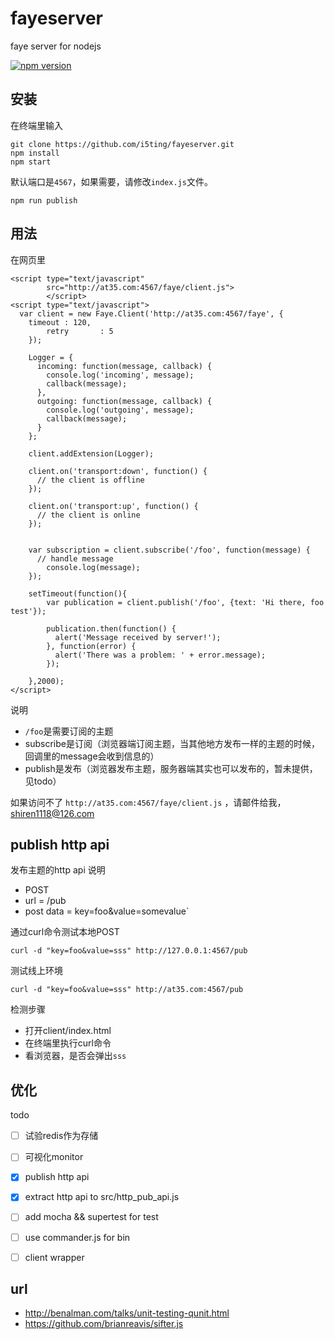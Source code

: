 fayeserver
==========

faye server for nodejs

[![npm version](https://badge.fury.io/js/fayeserver.svg)](http://badge.fury.io/js/fayeserver)

## 安装

在终端里输入

	git clone https://github.com/i5ting/fayeserver.git
	npm install
	npm start
	
默认端口是`4567`，如果需要，请修改`index.js`文件。


	npm run publish	
	
## 用法

在网页里

```
<script type="text/javascript" 
        src="http://at35.com:4567/faye/client.js">
        </script>
<script type="text/javascript">
  var client = new Faye.Client('http://at35.com:4567/faye', {
  	timeout : 120,
		retry		: 5
	});
	
	Logger = {
	  incoming: function(message, callback) {
	    console.log('incoming', message);
	    callback(message);
	  },
	  outgoing: function(message, callback) {
	    console.log('outgoing', message);
	    callback(message);
	  }
	};

	client.addExtension(Logger);
	
	client.on('transport:down', function() {
	  // the client is offline
	});

	client.on('transport:up', function() {
	  // the client is online
	});
	
	
	var subscription = client.subscribe('/foo', function(message) {
	  // handle message
		console.log(message);
	});
	
	setTimeout(function(){
		var publication = client.publish('/foo', {text: 'Hi there, foo test'});

		publication.then(function() {
		  alert('Message received by server!');
		}, function(error) {
		  alert('There was a problem: ' + error.message);
		});
		
	},2000);
</script>
```

说明

- `/foo`是需要订阅的主题
- subscribe是订阅（浏览器端订阅主题，当其他地方发布一样的主题的时候，回调里的message会收到信息的）
- publish是发布（浏览器发布主题，服务器端其实也可以发布的，暂未提供，见todo）

如果访问不了 `http://at35.com:4567/faye/client.js` ，请邮件给我，shiren1118@126.com

## publish http api

发布主题的http api 说明

- POST
- url = /pub
- post data = key=foo&value=somevalue`

通过curl命令测试本地POST

	curl -d "key=foo&value=sss" http://127.0.0.1:4567/pub

测试线上环境

	curl -d "key=foo&value=sss" http://at35.com:4567/pub
	
检测步骤

- 打开client/index.html
- 在终端里执行curl命令
- 看浏览器，是否会弹出`sss`

## 优化

todo

- [ ] 试验redis作为存储
- [ ] 可视化monitor
- [x] publish http api
- [x] extract http api to src/http_pub_api.js 
- [ ] add mocha && supertest for test
- [ ] use commander.js for bin
- [ ] client wrapper


## url 

- http://benalman.com/talks/unit-testing-qunit.html
- https://github.com/brianreavis/sifter.js